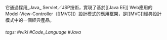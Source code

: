 它通過採用_Java_ Servlet／JSP技術，實現了基於[[Java EE]] Web應用的Model-View-Controller（[[MVC]]）設計模式的應用框架，是[[MVC]]經典設計模式中的一個經典產品。

###### tags: #wiki #Code_Language #Java